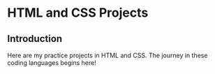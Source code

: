 # HTML and CSS Projects


## Introduction

Here are my practice projects in HTML and CSS. The journey in these coding languages begins here!
